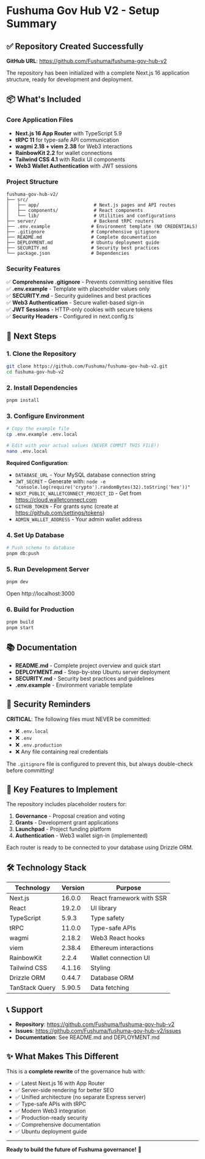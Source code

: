 # Fushuma Gov Hub V2 - Setup Summary

## ✅ Repository Created Successfully

**GitHub URL**: https://github.com/Fushuma/fushuma-gov-hub-v2

The repository has been initialized with a complete Next.js 16 application structure, ready for development and deployment.

## 📦 What's Included

### Core Application Files

- **Next.js 16 App Router** with TypeScript 5.9
- **tRPC 11** for type-safe API communication
- **wagmi 2.18 + viem 2.38** for Web3 interactions
- **RainbowKit 2.2** for wallet connections
- **Tailwind CSS 4.1** with Radix UI components
- **Web3 Wallet Authentication** with JWT sessions

### Project Structure

```
fushuma-gov-hub-v2/
├── src/
│   ├── app/                    # Next.js pages and API routes
│   ├── components/             # React components
│   └── lib/                    # Utilities and configurations
├── server/                     # Backend tRPC routers
├── .env.example               # Environment template (NO CREDENTIALS)
├── .gitignore                 # Comprehensive gitignore
├── README.md                  # Complete documentation
├── DEPLOYMENT.md              # Ubuntu deployment guide
├── SECURITY.md                # Security best practices
└── package.json               # Dependencies
```

### Security Features

✅ **Comprehensive .gitignore** - Prevents committing sensitive files  
✅ **.env.example** - Template with placeholder values only  
✅ **SECURITY.md** - Security guidelines and best practices  
✅ **Web3 Authentication** - Secure wallet-based sign-in  
✅ **JWT Sessions** - HTTP-only cookies with secure tokens  
✅ **Security Headers** - Configured in next.config.ts

## 🚀 Next Steps

### 1. Clone the Repository

```bash
git clone https://github.com/Fushuma/fushuma-gov-hub-v2.git
cd fushuma-gov-hub-v2
```

### 2. Install Dependencies

```bash
pnpm install
```

### 3. Configure Environment

```bash
# Copy the example file
cp .env.example .env.local

# Edit with your actual values (NEVER COMMIT THIS FILE!)
nano .env.local
```

**Required Configuration**:
- `DATABASE_URL` - Your MySQL database connection string
- `JWT_SECRET` - Generate with: `node -e "console.log(require('crypto').randomBytes(32).toString('hex'))"`
- `NEXT_PUBLIC_WALLETCONNECT_PROJECT_ID` - Get from https://cloud.walletconnect.com
- `GITHUB_TOKEN` - For grants sync (create at https://github.com/settings/tokens)
- `ADMIN_WALLET_ADDRESS` - Your admin wallet address

### 4. Set Up Database

```bash
# Push schema to database
pnpm db:push
```

### 5. Run Development Server

```bash
pnpm dev
```

Open http://localhost:3000

### 6. Build for Production

```bash
pnpm build
pnpm start
```

## 📚 Documentation

- **README.md** - Complete project overview and quick start
- **DEPLOYMENT.md** - Step-by-step Ubuntu server deployment
- **SECURITY.md** - Security best practices and guidelines
- **.env.example** - Environment variable template

## 🔐 Security Reminders

**CRITICAL**: The following files must NEVER be committed:

- ❌ `.env.local`
- ❌ `.env`
- ❌ `.env.production`
- ❌ Any file containing real credentials

The `.gitignore` file is configured to prevent this, but always double-check before committing!

## 🎯 Key Features to Implement

The repository includes placeholder routers for:

1. **Governance** - Proposal creation and voting
2. **Grants** - Development grant applications
3. **Launchpad** - Project funding platform
4. **Authentication** - Web3 wallet sign-in (implemented)

Each router is ready to be connected to your database using Drizzle ORM.

## 🛠️ Technology Stack

| Technology | Version | Purpose |
|------------|---------|---------|
| Next.js | 16.0.0 | React framework with SSR |
| React | 19.2.0 | UI library |
| TypeScript | 5.9.3 | Type safety |
| tRPC | 11.0.0 | Type-safe APIs |
| wagmi | 2.18.2 | Web3 React hooks |
| viem | 2.38.4 | Ethereum interactions |
| RainbowKit | 2.2.4 | Wallet connection UI |
| Tailwind CSS | 4.1.16 | Styling |
| Drizzle ORM | 0.44.7 | Database ORM |
| TanStack Query | 5.90.5 | Data fetching |

## 📞 Support

- **Repository**: https://github.com/Fushuma/fushuma-gov-hub-v2
- **Issues**: https://github.com/Fushuma/fushuma-gov-hub-v2/issues
- **Documentation**: See README.md and DEPLOYMENT.md

## ✨ What Makes This Different

This is a **complete rewrite** of the governance hub with:

- ✅ Latest Next.js 16 with App Router
- ✅ Server-side rendering for better SEO
- ✅ Unified architecture (no separate Express server)
- ✅ Type-safe APIs with tRPC
- ✅ Modern Web3 integration
- ✅ Production-ready security
- ✅ Comprehensive documentation
- ✅ Ubuntu deployment guide

---

**Ready to build the future of Fushuma governance!** 🚀

